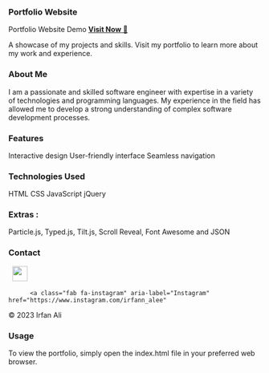 ### Portfolio Website
Portfolio Website Demo
<a href="https://erfaanali.github.io/Portfolio/" target="_blank">**Visit Now** 🚀</a>

A showcase of my projects and skills. Visit my portfolio to learn more about my work and experience.

### About Me
I am a passionate and skilled software engineer with expertise in a variety of technologies and programming languages. My experience in the field has allowed me to develop a strong understanding of complex software development processes.

### Features
Interactive design
User-friendly interface
Seamless navigation

### Technologies Used
HTML
CSS
JavaScript
jQuery

### Extras : 
Particle.js, Typed.js, Tilt.js, Scroll Reveal, Font Awesome and JSON

### Contact
&nbsp;&nbsp;<a href="https://www.linkedin.com/in/irfanalee//"><img src="https://www.felberpr.com/wp-content/uploads/linkedin-logo.png" width="30"></img></a>



          <a class="fab fa-instagram" aria-label="Instagram" href="https://www.instagram.com/irfann_alee"
       
© 2023 Irfan Ali

### Usage
To view the portfolio, simply open the index.html file in your preferred web browser.
